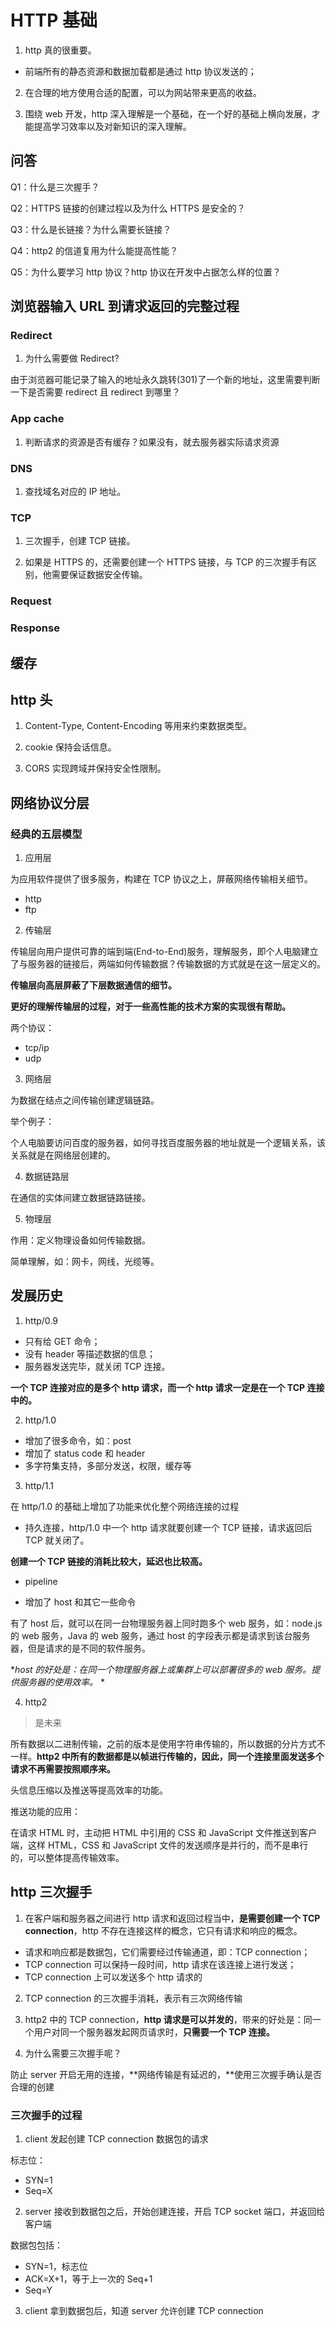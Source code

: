 # HTTP 基础

1. http 真的很重要。

- 前端所有的静态资源和数据加载都是通过 http 协议发送的；

2. 在合理的地方使用合适的配置，可以为网站带来更高的收益。

3. 围绕 web 开发，http 深入理解是一个基础，在一个好的基础上横向发展，才能提高学习效率以及对新知识的深入理解。

## 问答

Q1：什么是三次握手？

Q2：HTTPS 链接的创建过程以及为什么 HTTPS 是安全的？

Q3：什么是长链接？为什么需要长链接？

Q4：http2 的信道复用为什么能提高性能？

Q5：为什么要学习 http 协议？http 协议在开发中占据怎么样的位置？

## 浏览器输入 URL 到请求返回的完整过程

### Redirect

1. 为什么需要做 Redirect?

由于浏览器可能记录了输入的地址永久跳转(301)了一个新的地址，这里需要判断一下是否需要 redirect 且 redirect 到哪里？

### App cache

1. 判断请求的资源是否有缓存？如果没有，就去服务器实际请求资源

### DNS

1. 查找域名对应的 IP 地址。

### TCP

1. 三次握手，创建 TCP 链接。

2. 如果是 HTTPS 的，还需要创建一个 HTTPS 链接，与 TCP 的三次握手有区别，他需要保证数据安全传输。

### Request

### Response

## 缓存

## http 头

1. Content-Type, Content-Encoding 等用来约束数据类型。
2. cookie 保持会话信息。

3. CORS 实现跨域并保持安全性限制。

## 网络协议分层

### 经典的五层模型

1. 应用层

为应用软件提供了很多服务，构建在 TCP 协议之上，屏蔽网络传输相关细节。

- http
- ftp

2. 传输层

传输层向用户提供可靠的端到端(End-to-End)服务，理解服务，即个人电脑建立了与服务器的链接后，两端如何传输数据？传输数据的方式就是在这一层定义的。

**传输层向高层屏蔽了下层数据通信的细节。**

**更好的理解传输层的过程，对于一些高性能的技术方案的实现很有帮助。**

两个协议：

- tcp/ip
- udp

3. 网络层

为数据在结点之间传输创建逻辑链路。

举个例子：

个人电脑要访问百度的服务器，如何寻找百度服务器的地址就是一个逻辑关系，该关系就是在网络层创建的。

4. 数据链路层

在通信的实体间建立数据链路链接。

5. 物理层

作用：定义物理设备如何传输数据。

简单理解，如：网卡，网线，光缆等。

## 发展历史

1. http/0.9

- 只有给 GET 命令；
- 没有 header 等描述数据的信息；
- 服务器发送完毕，就关闭 TCP 连接。

**一个 TCP 连接对应的是多个 http 请求，而一个 http 请求一定是在一个 TCP 连接中的。**

2. http/1.0

- 增加了很多命令，如：post
- 增加了 status code 和 header
- 多字符集支持，多部分发送，权限，缓存等

3. http/1.1

在 http/1.0 的基础上增加了功能来优化整个网络连接的过程

- 持久连接，http/1.0 中一个 http 请求就要创建一个 TCP 链接，请求返回后 TCP 就关闭了。

**创建一个 TCP 链接的消耗比较大，延迟也比较高。**

- pipeline

- 增加了 host 和其它一些命令

有了 host 后，就可以在同一台物理服务器上同时跑多个 web 服务，如：node.js 的 web 服务，Java 的 web 服务，通过 host 的字段表示都是请求到该台服务器，但是请求的是不同的软件服务。

\*_host 的好处是：在同一个物理服务器上或集群上可以部署很多的 web 服务。提供服务器的使用效率。_ \*

4. http2

> 是未来

所有数据以二进制传输，之前的版本是使用字符串传输的，所以数据的分片方式不一样。**http2 中所有的数据都是以帧进行传输的，因此，同一个连接里面发送多个请求不再需要按照顺序来。**

头信息压缩以及推送等提高效率的功能。

推送功能的应用：

在请求 HTML 时，主动把 HTML 中引用的 CSS 和 JavaScript 文件推送到客户端，这样 HTML，CSS 和 JavaScript 文件的发送顺序是并行的，而不是串行的，可以整体提高传输效率。

## http 三次握手

1. 在客户端和服务器之间进行 http 请求和返回过程当中，**是需要创建一个 TCP connection**，http 不存在连接这样的概念，它只有请求和响应的概念。

- 请求和响应都是数据包，它们需要经过传输通道，即：TCP connection；
- TCP connection 可以保持一段时间，http 请求在该连接上进行发送；
- TCP connection 上可以发送多个 http 请求的

2. TCP connection 的三次握手消耗，表示有三次网络传输

3. http2 中的 TCP connection，**http 请求是可以并发的**，带来的好处是：同一个用户对同一个服务器发起网页请求时，**只需要一个 TCP 连接。**

4. 为什么需要三次握手呢？

防止 server 开启无用的连接，**网络传输是有延迟的，**使用三次握手确认是否合理的创建

### 三次握手的过程

1. client 发起创建 TCP connection 数据包的请求

标志位：

- SYN=1
- Seq=X

2. server 接收到数据包之后，开始创建连接，开启 TCP socket 端口，并返回给客户端

数据包包括：

- SYN=1，标志位
- ACK=X+1，等于上一次的 Seq+1
- Seq=Y

3. client 拿到数据包后，知道 server 允许创建 TCP connection
